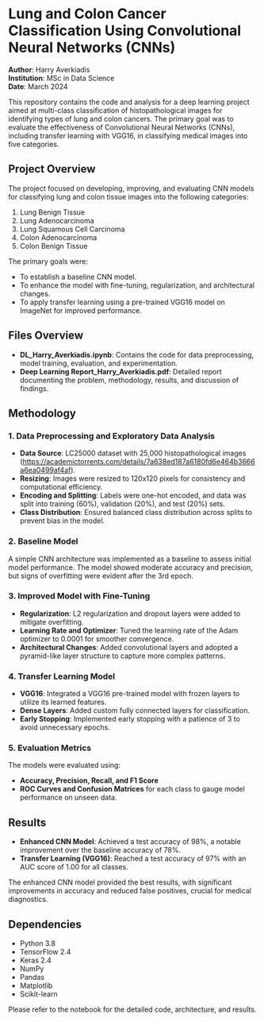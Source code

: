 # Lung and Colon Cancer Classification Using Convolutional Neural Networks (CNNs)

**Author**: Harry Averkiadis  
**Institution**: MSc in Data Science  
**Date**: March 2024

This repository contains the code and analysis for a deep learning project aimed at multi-class classification of histopathological images for identifying types of lung and colon cancers. The primary goal was to evaluate the effectiveness of Convolutional Neural Networks (CNNs), including transfer learning with VGG16, in classifying medical images into five categories.

## Project Overview

The project focused on developing, improving, and evaluating CNN models for classifying lung and colon tissue images into the following categories:
1. Lung Benign Tissue
2. Lung Adenocarcinoma
3. Lung Squamous Cell Carcinoma
4. Colon Adenocarcinoma
5. Colon Benign Tissue

The primary goals were:
- To establish a baseline CNN model.
- To enhance the model with fine-tuning, regularization, and architectural changes.
- To apply transfer learning using a pre-trained VGG16 model on ImageNet for improved performance.

## Files Overview

- **DL_Harry_Averkiadis.ipynb**: Contains the code for data preprocessing, model training, evaluation, and experimentation.
- **Deep Learning Report_Harry_Averkiadis.pdf**: Detailed report documenting the problem, methodology, results, and discussion of findings.

## Methodology

### 1. Data Preprocessing and Exploratory Data Analysis
- **Data Source**: LC25000 dataset with 25,000 histopathological images (https://academictorrents.com/details/7a638ed187a6180fd6e464b3666a6ea0499af4af).
- **Resizing**: Images were resized to 120x120 pixels for consistency and computational efficiency.
- **Encoding and Splitting**: Labels were one-hot encoded, and data was split into training (60%), validation (20%), and test (20%) sets.
- **Class Distribution**: Ensured balanced class distribution across splits to prevent bias in the model.

### 2. Baseline Model
A simple CNN architecture was implemented as a baseline to assess initial model performance. The model showed moderate accuracy and precision, but signs of overfitting were evident after the 3rd epoch.

### 3. Improved Model with Fine-Tuning
- **Regularization**: L2 regularization and dropout layers were added to mitigate overfitting.
- **Learning Rate and Optimizer**: Tuned the learning rate of the Adam optimizer to 0.0001 for smoother convergence.
- **Architectural Changes**: Added convolutional layers and adopted a pyramid-like layer structure to capture more complex patterns.

### 4. Transfer Learning Model
- **VGG16**: Integrated a VGG16 pre-trained model with frozen layers to utilize its learned features.
- **Dense Layers**: Added custom fully connected layers for classification.
- **Early Stopping**: Implemented early stopping with a patience of 3 to avoid unnecessary epochs.

### 5. Evaluation Metrics
The models were evaluated using:
- **Accuracy, Precision, Recall, and F1 Score**
- **ROC Curves and Confusion Matrices** for each class to gauge model performance on unseen data.

## Results

- **Enhanced CNN Model**: Achieved a test accuracy of 98%, a notable improvement over the baseline accuracy of 78%.
- **Transfer Learning (VGG16)**: Reached a test accuracy of 97% with an AUC score of 1.00 for all classes.
  
The enhanced CNN model provided the best results, with significant improvements in accuracy and reduced false positives, crucial for medical diagnostics.

## Dependencies

- Python 3.8
- TensorFlow 2.4
- Keras 2.4
- NumPy
- Pandas
- Matplotlib
- Scikit-learn

Please refer to the notebook for the detailed code, architecture, and results.
